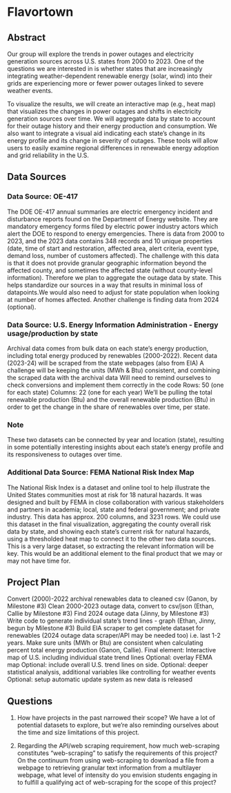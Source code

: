 # Flavortown

## Abstract

Our group will explore the trends in power outages and electricity generation sources across U.S. states from 2000 to 2023. One of the questions we are interested in is whether states that are increasingly integrating weather-dependent renewable energy (solar, wind) into their grids are experiencing more or fewer power outages linked to severe weather events. 

To visualize the results, we will create an interactive map (e.g., heat map) that visualizes the changes in power outages and shifts in electricity generation sources over time. We will aggregate data by state to account for their outage history and their energy production and consumption. We also want to integrate a visual aid indicating each state’s change in its energy profile and its change in severity of outages. These tools will allow users to easily examine regional differences in renewable energy adoption and grid reliability in the U.S. 

## Data Sources

### Data Source: OE-417

The DOE OE-417 annual summaries are electric emergency incident and disturbance reports found on the Department of Energy website. They are mandatory emergency forms filed by electric power industry actors which alert the DOE to respond to energy emergencies. There is data from 2000 to 2023, and the 2023 data contains 348 records and 10 unique properties (date, time of start and restoration, affected area, alert criteria, event type, demand loss, number of customers affected). The challenge with this data is that it does not provide granular geographic information beyond the affected county, and sometimes the affected state (without county-level information). Therefore we plan to aggregate the outage data by state. This helps standardize our sources in a way that results in minimal loss of datapoints.We would also need to adjust for state population when looking at number of homes affected.  Another challenge is finding data from 2024 (optional). 


### Data Source: U.S. Energy Information Administration - Energy usage/production by state

Archival data comes from bulk data on each state’s energy production, including total energy produced by renewables (2000-2022). Recent data (2023-24) will be scraped from the state webpages (also from EIA)
A challenge will be keeping the units (MWh & Btu) consistent, and combining the scraped data with the archival data
Will need to remind ourselves to check conversions and implement them correctly in the code
Rows: 50 (one for each state)
Columns: 22 (one for each year)
We’ll be pulling the total renewable production (Btu) and the overall renewable production (Btu) in order to get the change in the share of renewables over time, per state.


### Note 
These two datasets can be connected by year and location (state), resulting in some potentially interesting insights about each state’s energy profile and its responsiveness to outages over time.


### Additional Data Source: FEMA National Risk Index Map

The National Risk Index is a dataset and online tool to help illustrate the United States communities most at risk for 18 natural hazards. It was designed and built by FEMA in close collaboration with various stakeholders and partners in academia; local, state and federal government; and private industry. 
This data has approx. 200 columns, and 3231 rows. 
We could use this dataset in the final visualization, aggregating the county overall risk data by state, and showing each state’s current risk for natural hazards, using a thresholded heat map to connect it to the other two data sources.
This is a very large dataset, so extracting the relevant information will be key.
This would be an additional element to the final product that we may or may not have time for. 


## Project Plan

Convert (2000)-2022 archival renewables data to cleaned csv (Ganon, by Milestone #3)
Clean 2000-2023 outage data, convert to csv/json (Ethan, Callie by Milestone #3)
Find 2024 outage data (Jinny, by Milestone #3)
Write code to generate individual state’s trend lines - graph (Ethan, Jinny, begun by Milestone #3)
Build EIA scraper to get complete dataset for renewables (2024 outage data scraper/API may be needed too) i.e. last 1-2 years. Make sure units (MWh or Btu) are consistent when calculating percent total energy production (Ganon, Callie). 
Final element: Interactive map of U.S. including individual state trend lines 
    Optional: overlay FEMA map
    Optional: include overall U.S. trend lines on side.
    Optional: deeper statistical analysis, additional variables like controlling for weather events
    Optional: setup automatic update system as new data is released


## Questions

1) How have projects in the past narrowed their scope? We have a lot of potential datasets to explore, but we’re also reminding ourselves about the time and size limitations of this project.

2) Regarding the API/web scraping requirement, how much web-scraping constitutes “web-scraping” to satisfy the requirements of this project? On the continuum from using web-scraping to download a file from a webpage to retrieving granular text information from a multilayer webpage,  what level of intensity do you envision students engaging in to fulfill a qualifying act of web-scraping for the scope of this project?